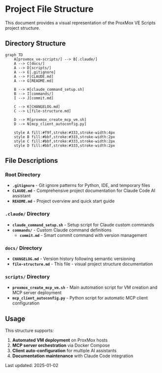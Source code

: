 # Project File Structure

This document provides a visual representation of the ProxMox VE Scripts project structure.

## Directory Structure

```mermaid
graph TD
    A[proxmox_ve-scripts/] --> B[.claude/]
    A --> C[docs/]
    A --> D[scripts/]
    A --> E[.gitignore]
    A --> F[CLAUDE.md]
    A --> G[README.md]
    
    B --> H[claude_command_setup.sh]
    B --> I[commands/]
    I --> J[commit.md]
    
    C --> K[CHANGELOG.md]
    C --> L[file-structure.md]
    
    D --> M[proxmox_create_mcp_vm.sh]
    D --> N[mcp_client_autoconfig.py]
    
    style A fill:#f9f,stroke:#333,stroke-width:4px
    style B fill:#bbf,stroke:#333,stroke-width:2px
    style C fill:#bbf,stroke:#333,stroke-width:2px
    style D fill:#bbf,stroke:#333,stroke-width:2px
```

## File Descriptions

### Root Directory
- **`.gitignore`** - Git ignore patterns for Python, IDE, and temporary files
- **`CLAUDE.md`** - Comprehensive project documentation for Claude Code AI assistant
- **`README.md`** - Project overview and quick start guide

### `.claude/` Directory
- **`claude_command_setup.sh`** - Setup script for Claude custom commands
- **`commands/`** - Custom Claude command definitions
  - **`commit.md`** - Smart commit command with version management

### `docs/` Directory
- **`CHANGELOG.md`** - Version history following semantic versioning
- **`file-structure.md`** - This file - visual project structure documentation

### `scripts/` Directory
- **`proxmox_create_mcp_vm.sh`** - Main automation script for VM creation and MCP server deployment
- **`mcp_client_autoconfig.py`** - Python script for automatic MCP client configuration

## Usage

This structure supports:
1. **Automated VM deployment** on ProxMox hosts
2. **MCP server orchestration** via Docker Compose
3. **Client auto-configuration** for multiple AI assistants
4. **Documentation maintenance** with Claude Code integration

Last updated: 2025-01-02